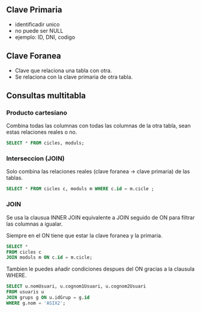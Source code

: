 
## Clave Primaria

- identificadir unico
- no puede ser NULL
- ejemplo: ID, DNI, codigo

## Clave Foranea

- Clave que relaciona una tabla con otra.
- Se relaciona con la clave primaria de otra tabla.

## Consultas multitabla

### Producto cartesiano

Combina todas las columnas con todas las columnas de la otra tabla, sean estas relaciones reales o no.

```SQL
SELECT * FROM cicles, moduls;
```

### Interseccion (JOIN)

Solo combina las relaciones reales (clave foranea -> clave primaria) de las tablas.

```SQL
SELECT * FROM cicles c, moduls m WHERE c.id = m.cicle ;
```

### JOIN

Se usa la clausua INNER JOIN equivalente a JOIN seguido de ON para filtrar las columnas a igualar.

Siempre en el ON tiene que estar la clave foranea y la primaria.

```SQL
SELECT *
FROM cicles c 
JOIN moduls m ON c.id = m.cicle;
```

Tambien le puedes añadir condiciones despues del ON gracias a la clausula WHERE.

```SQL
SELECT u.nomUsuari, u.cognom1Usuari, u.cognom2Usuari
FROM usuaris u
JOIN grups g ON u.idGrup = g.id
WHERE g.nom = 'ASIX2';
```


